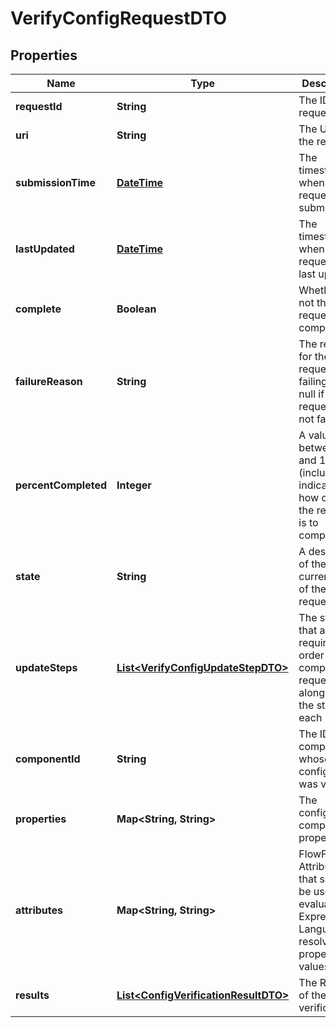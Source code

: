 
# VerifyConfigRequestDTO

## Properties
Name | Type | Description | Notes
------------ | ------------- | ------------- | -------------
**requestId** | **String** | The ID of the request |  [optional]
**uri** | **String** | The URI for the request |  [optional]
**submissionTime** | [**DateTime**](DateTime.md) | The timestamp of when the request was submitted |  [optional]
**lastUpdated** | [**DateTime**](DateTime.md) | The timestamp of when the request was last updated |  [optional]
**complete** | **Boolean** | Whether or not the request is completed |  [optional]
**failureReason** | **String** | The reason for the request failing, or null if the request has not failed |  [optional]
**percentCompleted** | **Integer** | A value between 0 and 100 (inclusive) indicating how close the request is to completion |  [optional]
**state** | **String** | A description of the current state of the request |  [optional]
**updateSteps** | [**List&lt;VerifyConfigUpdateStepDTO&gt;**](VerifyConfigUpdateStepDTO.md) | The steps that are required in order to complete the request, along with the status of each |  [optional]
**componentId** | **String** | The ID of the component whose configuration was verified |  [optional]
**properties** | **Map&lt;String, String&gt;** | The configured component properties |  [optional]
**attributes** | **Map&lt;String, String&gt;** | FlowFile Attributes that should be used to evaluate Expression Language for resolving property values |  [optional]
**results** | [**List&lt;ConfigVerificationResultDTO&gt;**](ConfigVerificationResultDTO.md) | The Results of the verification |  [optional]



